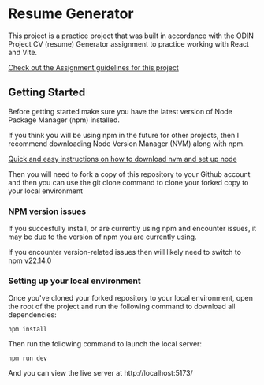 # Resume Generator

This project is a practice project that was built in accordance with the ODIN Project CV (resume) Generator assignment to practice working with React and Vite.

[Check out the Assignment guidelines for this project](https://www.theodinproject.com/lessons/node-path-react-new-cv-application)

## Getting Started

Before getting started make sure you have the latest version of Node Package Manager (npm) installed.

If you think you will be using npm in the future for other projects, then I recommend downloading Node Version Manager (NVM) along with npm.

[Quick and easy instructions on how to download nvm and set up node](https://www.theodinproject.com/lessons/foundations-installing-node-js)

Then you will need to fork a copy of this repository to your Github account and then you can use the git clone command to clone your forked copy to your local environment


### NPM version issues

If you succesfully install, or are currently using npm and encounter issues, it may be due to the version of npm you are currently using.

If you encounter version-related issues then will likely need to switch to npm v22.14.0

### Setting up your local environment

Once you've cloned your forked repository to your local environment, open the root of the project and run the following command to download all dependencies:

```
npm install
```


Then run the following command to launch the local server:
```
npm run dev
````

And you can view the live server at http://localhost:5173/